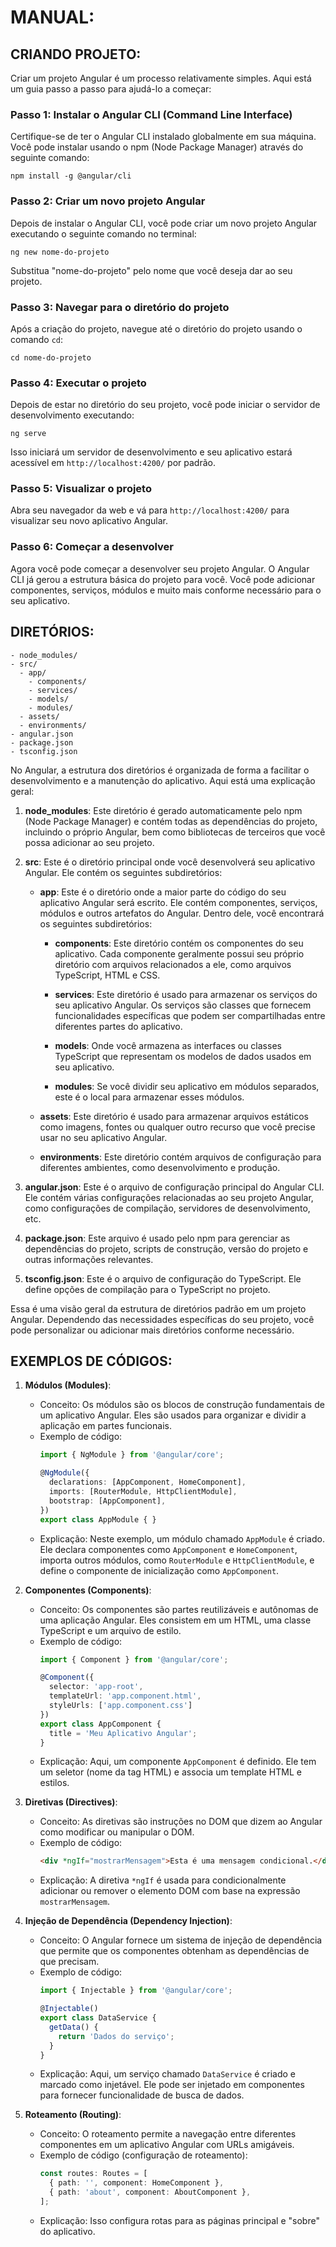 # MANUAL:
## CRIANDO PROJETO:
Criar um projeto Angular é um processo relativamente simples. Aqui está um guia passo a passo para ajudá-lo a começar:

### Passo 1: Instalar o Angular CLI (Command Line Interface)
Certifique-se de ter o Angular CLI instalado globalmente em sua máquina. Você pode instalar usando o npm (Node Package Manager) através do seguinte comando:

```
npm install -g @angular/cli
```

### Passo 2: Criar um novo projeto Angular
Depois de instalar o Angular CLI, você pode criar um novo projeto Angular executando o seguinte comando no terminal:

```
ng new nome-do-projeto
```

Substitua "nome-do-projeto" pelo nome que você deseja dar ao seu projeto.

### Passo 3: Navegar para o diretório do projeto
Após a criação do projeto, navegue até o diretório do projeto usando o comando `cd`:

```
cd nome-do-projeto
```

### Passo 4: Executar o projeto
Depois de estar no diretório do seu projeto, você pode iniciar o servidor de desenvolvimento executando:

```
ng serve
```

Isso iniciará um servidor de desenvolvimento e seu aplicativo estará acessível em `http://localhost:4200/` por padrão.

### Passo 5: Visualizar o projeto
Abra seu navegador da web e vá para `http://localhost:4200/` para visualizar seu novo aplicativo Angular.

### Passo 6: Começar a desenvolver
Agora você pode começar a desenvolver seu projeto Angular. O Angular CLI já gerou a estrutura básica do projeto para você. Você pode adicionar componentes, serviços, módulos e muito mais conforme necessário para o seu aplicativo.

## DIRETÓRIOS:
```
- node_modules/
- src/
  - app/
    - components/
    - services/
    - models/
    - modules/
  - assets/
  - environments/
- angular.json
- package.json
- tsconfig.json
```

No Angular, a estrutura dos diretórios é organizada de forma a facilitar o desenvolvimento e a manutenção do aplicativo. Aqui está uma explicação geral:

1. **node_modules**: Este diretório é gerado automaticamente pelo npm (Node Package Manager) e contém todas as dependências do projeto, incluindo o próprio Angular, bem como bibliotecas de terceiros que você possa adicionar ao seu projeto.

2. **src**: Este é o diretório principal onde você desenvolverá seu aplicativo Angular. Ele contém os seguintes subdiretórios:

   - **app**: Este é o diretório onde a maior parte do código do seu aplicativo Angular será escrito. Ele contém componentes, serviços, módulos e outros artefatos do Angular. Dentro dele, você encontrará os seguintes subdiretórios:
   
     - **components**: Este diretório contém os componentes do seu aplicativo. Cada componente geralmente possui seu próprio diretório com arquivos relacionados a ele, como arquivos TypeScript, HTML e CSS.
     
     - **services**: Este diretório é usado para armazenar os serviços do seu aplicativo Angular. Os serviços são classes que fornecem funcionalidades específicas que podem ser compartilhadas entre diferentes partes do aplicativo.
     
     - **models**: Onde você armazena as interfaces ou classes TypeScript que representam os modelos de dados usados em seu aplicativo.
     
     - **modules**: Se você dividir seu aplicativo em módulos separados, este é o local para armazenar esses módulos.
     
   - **assets**: Este diretório é usado para armazenar arquivos estáticos como imagens, fontes ou qualquer outro recurso que você precise usar no seu aplicativo Angular.
   
   - **environments**: Este diretório contém arquivos de configuração para diferentes ambientes, como desenvolvimento e produção.
   
3. **angular.json**: Este é o arquivo de configuração principal do Angular CLI. Ele contém várias configurações relacionadas ao seu projeto Angular, como configurações de compilação, servidores de desenvolvimento, etc.

4. **package.json**: Este arquivo é usado pelo npm para gerenciar as dependências do projeto, scripts de construção, versão do projeto e outras informações relevantes.

5. **tsconfig.json**: Este é o arquivo de configuração do TypeScript. Ele define opções de compilação para o TypeScript no projeto.

Essa é uma visão geral da estrutura de diretórios padrão em um projeto Angular. Dependendo das necessidades específicas do seu projeto, você pode personalizar ou adicionar mais diretórios conforme necessário.

## EXEMPLOS DE CÓDIGOS:
1. **Módulos (Modules)**:
   - Conceito: Os módulos são os blocos de construção fundamentais de um aplicativo Angular. Eles são usados para organizar e dividir a aplicação em partes funcionais.
   - Exemplo de código:
     ```typescript
     import { NgModule } from '@angular/core';

     @NgModule({
       declarations: [AppComponent, HomeComponent],
       imports: [RouterModule, HttpClientModule],
       bootstrap: [AppComponent],
     })
     export class AppModule { }
     ```
   - Explicação: Neste exemplo, um módulo chamado `AppModule` é criado. Ele declara componentes como `AppComponent` e `HomeComponent`, importa outros módulos, como `RouterModule` e `HttpClientModule`, e define o componente de inicialização como `AppComponent`.

2. **Componentes (Components)**:
   - Conceito: Os componentes são partes reutilizáveis e autônomas de uma aplicação Angular. Eles consistem em um HTML, uma classe TypeScript e um arquivo de estilo.
   - Exemplo de código:
     ```typescript
     import { Component } from '@angular/core';

     @Component({
       selector: 'app-root',
       templateUrl: 'app.component.html',
       styleUrls: ['app.component.css']
     })
     export class AppComponent {
       title = 'Meu Aplicativo Angular';
     }
     ```
   - Explicação: Aqui, um componente `AppComponent` é definido. Ele tem um seletor (nome da tag HTML) e associa um template HTML e estilos.

3. **Diretivas (Directives)**:
   - Conceito: As diretivas são instruções no DOM que dizem ao Angular como modificar ou manipular o DOM.
   - Exemplo de código:
     ```html
     <div *ngIf="mostrarMensagem">Esta é uma mensagem condicional.</div>
     ```
   - Explicação: A diretiva `*ngIf` é usada para condicionalmente adicionar ou remover o elemento DOM com base na expressão `mostrarMensagem`.

4. **Injeção de Dependência (Dependency Injection)**:
   - Conceito: O Angular fornece um sistema de injeção de dependência que permite que os componentes obtenham as dependências de que precisam.
   - Exemplo de código:
     ```typescript
     import { Injectable } from '@angular/core';

     @Injectable()
     export class DataService {
       getData() {
         return 'Dados do serviço';
       }
     }
     ```
   - Explicação: Aqui, um serviço chamado `DataService` é criado e marcado como injetável. Ele pode ser injetado em componentes para fornecer funcionalidade de busca de dados.

5. **Roteamento (Routing)**:
   - Conceito: O roteamento permite a navegação entre diferentes componentes em um aplicativo Angular com URLs amigáveis.
   - Exemplo de código (configuração de roteamento):
     ```typescript
     const routes: Routes = [
       { path: '', component: HomeComponent },
       { path: 'about', component: AboutComponent },
     ];
     ```
   - Explicação: Isso configura rotas para as páginas principal e "sobre" do aplicativo.